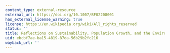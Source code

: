 ```yaml
---
content_type: external-resource
external_url: https://doi.org/10.1007/BF02208001
has_external_license_warning: true
license: https://en.wikipedia.org/wiki/All_rights_reserved
status: ''
title: Reflections on Sustainability, Population Growth, and the Environment
uid: ebcbf7ae-ba15-4819-87da-56b29b2fc216
wayback_url: ''
---
```

